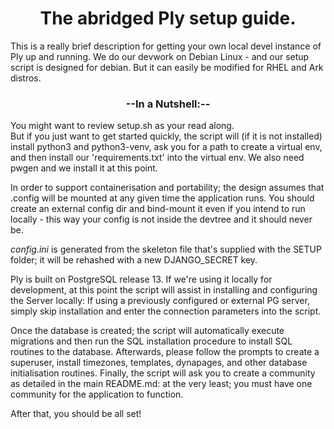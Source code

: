 <div align="center">
  <h1>The abridged Ply setup guide.</h1>
</div>
<p>This is a really brief description for getting your own local devel instance of Ply up and running. We do our devwork on Debian Linux - and our setup script is designed for debian. But it can easily be modified for RHEL and Ark distros.</p>
<h3 align="center">--In a Nutshell:--</h3>
<p>
You might want to review setup.sh as your read along.<br/>But if you just want to get started quickly, the script will (if it is not installed) install python3 and python3-venv, ask you for a path to create a virtual env, and then install our 'requirements.txt' into the virtual env. We also need pwgen and we install it at this point.
</p>
<p>
In order to support containerisation and portability; the design assumes that .config will be mounted at any given time the application runs. You should create an external config dir and bind-mount it even if you intend to run locally - this way your config is not inside the devtree and it should never be.
</p>
<p>
<em>config.ini</em> is generated from the skeleton file that's supplied with the SETUP folder; it will be rehashed with a new DJANGO_SECRET key.
</p>

<p>
Ply is built on PostgreSQL release 13. If we're using it locally for development, at this point the script will assist in installing and configuring the Server locally: If using a previously configured or external PG server, simply skip installation and enter the connection parameters into the script.
</p>

<p>
Once the database is created; the script will automatically execute migrations and then run the SQL installation procedure to install SQL routines to the database. Afterwards, please follow the prompts to create a superuser, install timezones, templates, dynapages, and other database initialisation routines.
Finally, the script will ask you to create a community as detailed in the main README.md: at the very least; you must have one community for the application to function.
</p>

<p>After that, you should be all set!</p>
